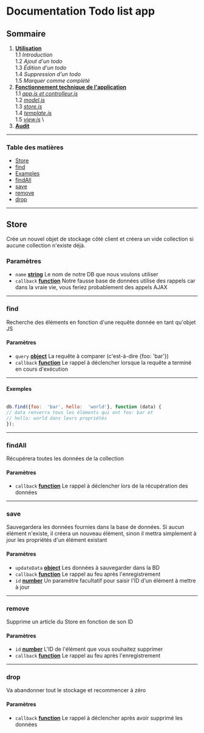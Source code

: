 # Documentation Todo list app


## Sommaire

1.  **[Utilisation](/todo-list-app/no_tech_use)** \
1.1 *Introduction* \
1.2 *Ajout d'un todo* \
1.3 *Édition d'un todo* \
1.4 *Suppression d'un todo* \
1.5 *Marquer comme complété*
2.  **[Fonctionnement technique de l'application](/todo-list-app/tech_use_controller)** \
1.1 *[app.js et controlleur.js](/todo-list-app/tech_use_controller)* \
1.2 *[model.js](/todo-list-app/tech_use_model)* \
1.3 *[store.js](/todo-list-app/tech_use_storejs)* \
1.4 *[template.js](/todo-list-app/tech_use_template)* \
1.5 *[view.js](/todo-list-app/tech_use_view)* \
3.  **[Audit](/todo-list-app/tech_use_audit)**

---

<!-- Generated by documentation.js. Update this documentation by updating the source code. -->

### Table des matières

*  [Store][1]
*  [find][3]
*  [Examples][5]
*  [findAll][6]
*  [save][8]
*  [remove][10]
*  [drop][12]

---

## Store

  
Crée un nouvel objet de stockage côté client et créera un vide
collection si aucune collection n'existe déjà.


### Paramètres


*  `name`  **[string][14]** Le nom de notre DB que nous voulons utiliser
*  `callback`  **[function][15]** Notre fausse base de données utilise des rappels car dans la vraie vie, vous feriez probablement des appels AJAX

---

### find

Recherche des éléments en fonction d'une requête donnée en tant qu'objet JS


#### Paramètres

*  `query`  **[object][16]** La requête à comparer (c'est-à-dire {foo: 'bar'})
*  `callback`  **[function][15]** Le rappel à déclencher lorsque la requête a terminé en cours d'exécution

---

#### Exemples

  

```javascript

db.find({foo:  'bar', hello:  'world'}, function (data) {
// data renverra tous les éléments qui ont foo: bar et
// hello: world dans leurs propriétés
});

```

---
  
### findAll

Récupérera toutes les données de la collection


#### Paramètres

  

*  `callback`  **[function][15]** Le rappel à déclencher lors de la récupération des données

---

### save

Sauvegardera les données fournies dans la base de données. Si aucun élément n'existe, il créera un nouveau
élément, sinon il mettra simplement à jour les propriétés d'un élément existant

  

#### Paramètres

*  `updateData`  **[object][16]** Les données à sauvegarder dans la BD
*  `callback`  **[function][15]** Le rappel au feu après l'enregistrement
*  `id`  **[number][17]** Un paramètre facultatif pour saisir l'ID d'un élément à mettre à jour

---

### remove

Supprime un article du Store en fonction de son ID



#### Paramètres

*  `id`  **[number][17]** L'ID de l'élément que vous souhaitez supprimer
*  `callback`  **[function][15]** Le rappel au feu après l'enregistrement

---

### drop

Va abandonner tout le stockage et recommencer à zéro

  
#### Paramètres

*  `callback`  **[function][15]** Le rappel à déclencher après avoir supprimé les données

[1]: #store

[2]: #Paramètres

[3]: #find

[4]: #Paramètres-1

[5]: #examples

[6]: #findall

[7]: #Paramètres-2

[8]: #save

[9]: #Paramètres-3

[10]: #remove

[11]: #Paramètres-4

[12]: #drop

[13]: #Paramètres-5

[14]: https://developer.mozilla.org/docs/Web/JavaScript/Reference/Global_Objects/String

[15]: https://developer.mozilla.org/docs/Web/JavaScript/Reference/Statements/function

[16]: https://developer.mozilla.org/docs/Web/JavaScript/Reference/Global_Objects/Object

[17]: https://developer.mozilla.org/docs/Web/JavaScript/Reference/Global_Objects/Number
